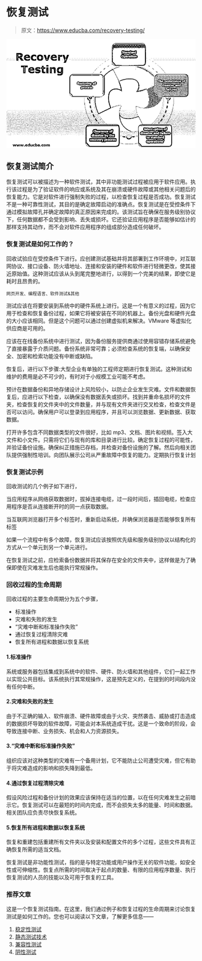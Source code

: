 # 恢复测试

> 原文：<https://www.educba.com/recovery-testing/>

![Recovery Testing](img/6acb6a9054c6195680b4f4d8001f09a0.png)



## 恢复测试简介

恢复测试可以被描述为一种软件测试，其中非功能测试过程被应用于软件应用。执行该过程是为了验证软件的响应或系统及其在崩溃或硬件故障或其他相关问题后的恢复能力。它是对软件进行强制失败的过程，以检查恢复过程是否成功。恢复测试不是一种可靠性测试，其目的是确定故障启动的准确点。恢复测试是在受控条件下通过模拟故障孔并确定故障的真正原因来完成的。该测试旨在确保在服务级别协议下，任何数据都不会受到影响、丢失或损坏。它还验证应用程序是否能够如估计的那样支持其动作，而不会对软件应用程序的组成部分造成任何破坏。

### 恢复测试是如何工作的？

回收试验应在受控条件下进行。应创建测试基础并将其部署到工作环境中，对互联网协议、接口设备、防火墙地址、连接和安装的硬件和软件进行轻微更改，使其接近原始值。这种测试应该从头到尾完整地进行，以得到一个完美的结果，即使它是耗时且昂贵的。

<small>网页开发、编程语言、软件测试&其他</small>

测试应该在将要安装到系统中的硬件系统上进行。这是一个有意义的过程，因为它用于检查和恢复备份过程，如果它将被安装在不同的机器上。备份光盘和硬件光盘的大小应该相同。但是这个问题可以通过创建虚拟机来解决。VMware 等虚拟化供应商是可用的。

应该在在线备份系统中进行测试，因为备份服务提供商通过使用容错存储系统避免了直接暴露于介质问题。备份系统非常可靠；必须检查系统的恢复端，以确保安全、加密和检索功能没有中断或缺陷。

恢复后，进行以下步骤:大型企业有单独的工程师定期进行恢复测试。这种测试和维护的费用是必不可少的，有时对于小规模工业可能不考虑。

预计在数据备份和异地存储设计上风险较小，以防止企业发生灾难。文件和数据恢复后，应进行以下检查，以确保没有数据丢失或损坏。找到并重命名损坏的文件夹，检查恢复的文件夹中的文件数量，并与现有文件夹进行交叉检查，检查文件是否可以访问。确保用户可以登录到应用程序，并且可以浏览数据、更新数据、获取数据。

打开许多包含不同数据类型的文件很好，比如 mp3、文档、图片和视频。签入大文件和小文件。只需将它们与现有的库和目录进行比较。确定恢复过程的可能性，并验证备份设施。确保纠正措施已存档，并检查对备份设施的了解。然后向相关团队提供强制性培训。向团队展示公司从严重故障中恢复的能力。定期执行恢复计划

### 恢复测试示例

回收测试的几个例子如下进行，

当应用程序从网络获取数据时，拔掉连接电缆，过一段时间后，插回电缆，检查应用程序是否从连接断开时的同一点获取数据。

当互联网浏览器打开多个标签时，重新启动系统，并确保浏览器是否能够恢复所有标签

如果一个流程中有多个故障，恢复测试应该按照优先级和服务级别协议以结构化的方式从一个单元到另一个单元进行。

在恢复测试之前，应检索备份数据并将其保存在安全的文件夹中，这样做是为了确保即使在灾难发生后也能执行常规操作。

### 回收过程的生命周期

回收过程的主要生命周期分为五个步骤，

*   标准操作
*   灾难和失败的发生
*   “灾难中断和标准操作失败”
*   通过恢复过程清除灾难
*   恢复所有进程和数据以恢复系统

#### 1.标准操作

系统或服务器包括集成到系统中的软件、硬件、防火墙和其他组件，它们一起工作以实现公共目标。该系统执行其常规操作，这是预先定义的，在提到的时间段内没有任何中断。

#### 2.灾难和失败的发生

由于不正确的输入、软件崩溃、硬件故障或由于火灾、突然袭击、威胁或打击造成的数据损坏导致的软件故障，可能会对本系统造成干扰。这是一个致命的阶段，会导致连接中断、业务损失、机会和人力资源损失。

#### 3.“灾难中断和标准操作失败”

组织应该对这种类型的灾难有一个备用计划，它不能防止公司遭受灾难，但它有助于将灾难造成的影响和损失降到最低。

#### 4.通过恢复过程清除灾难

假设风险过程和备份计划的效果应该保持在适当的位置，以在任何灾难发生之前暗示它。恢复测试可以在最短的时间内完成，而不会损失太多的能量、时间和数据。相关团队应负责尽快恢复系统。

#### 5.恢复所有进程和数据以恢复系统

恢复和重建包括重建所有文件夹以及安装和配置文件的多个过程，这些文件具有正确恢复所需的适当文档。

恢复测试是非功能性测试，指的是与特定功能或用户操作无关的软件功能，如安全性或可伸缩性。恢复点所需的时间取决于起点的数量、有限的应用程序数量、执行恢复测试的人员的技能以及可用于恢复的工具。

### 推荐文章

这是一个恢复测试指南。在这里，我们通过例子和恢复过程的生命周期来讨论恢复测试是如何工作的。您也可以阅读以下文章，了解更多信息——

1.  [稳定性测试](https://www.educba.com/stability-testing/)
2.  [静态测试技术](https://www.educba.com/static-testing-techniques/)
3.  [兼容性测试](https://www.educba.com/compatibility-testing/)
4.  [阴性测试](https://www.educba.com/negative-testing/)





